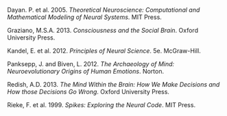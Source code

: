 Dayan. P. et al. 2005. *Theoretical Neuroscience: Computational and Mathematical Modeling of Neural Systems*. MIT Press.

Graziano, M.S.A. 2013. *Consciousness and the Social Brain*. Oxford University Press.

Kandel, E. et al. 2012. *Principles of Neural Science*. 5e. McGraw-Hill.

Panksepp, J. and Biven, L. 2012. *The Archaeology of Mind: Neuroevolutionary Origins of Human Emotions*. Norton.

Redish, A.D. 2013. *The Mind Within the Brain: How We Make Decisions and How those Decisions Go Wrong*. Oxford University Press.

Rieke, F. et al. 1999. *Spikes: Exploring the Neural Code*. MIT Press.
